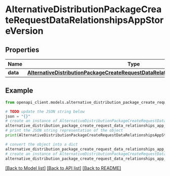 # AlternativeDistributionPackageCreateRequestDataRelationshipsAppStoreVersion


## Properties

Name | Type | Description | Notes
------------ | ------------- | ------------- | -------------
**data** | [**AlternativeDistributionPackageCreateRequestDataRelationshipsAppStoreVersionData**](AlternativeDistributionPackageCreateRequestDataRelationshipsAppStoreVersionData.md) |  | 

## Example

```python
from openapi_client.models.alternative_distribution_package_create_request_data_relationships_app_store_version import AlternativeDistributionPackageCreateRequestDataRelationshipsAppStoreVersion

# TODO update the JSON string below
json = "{}"
# create an instance of AlternativeDistributionPackageCreateRequestDataRelationshipsAppStoreVersion from a JSON string
alternative_distribution_package_create_request_data_relationships_app_store_version_instance = AlternativeDistributionPackageCreateRequestDataRelationshipsAppStoreVersion.from_json(json)
# print the JSON string representation of the object
print(AlternativeDistributionPackageCreateRequestDataRelationshipsAppStoreVersion.to_json())

# convert the object into a dict
alternative_distribution_package_create_request_data_relationships_app_store_version_dict = alternative_distribution_package_create_request_data_relationships_app_store_version_instance.to_dict()
# create an instance of AlternativeDistributionPackageCreateRequestDataRelationshipsAppStoreVersion from a dict
alternative_distribution_package_create_request_data_relationships_app_store_version_from_dict = AlternativeDistributionPackageCreateRequestDataRelationshipsAppStoreVersion.from_dict(alternative_distribution_package_create_request_data_relationships_app_store_version_dict)
```
[[Back to Model list]](../README.md#documentation-for-models) [[Back to API list]](../README.md#documentation-for-api-endpoints) [[Back to README]](../README.md)



